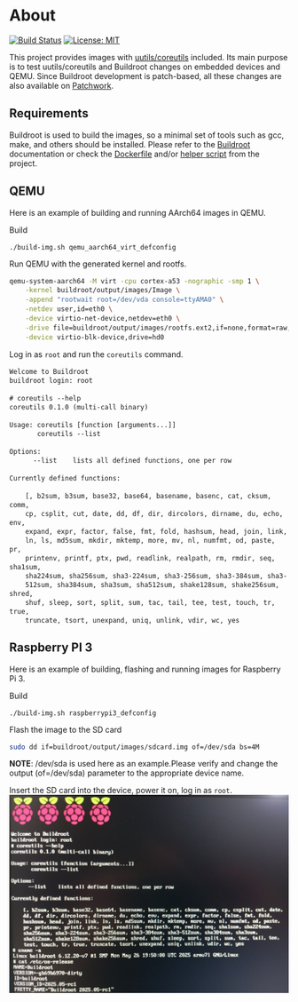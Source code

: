 # About

[![Build Status](https://gitlab.com/alexs-sh/uutils-coreutils-tester/badges/next/pipeline.svg)](https://gitlab.com/alexs-sh/uutils-coreutils-tester/-/commits/next)
[![License: MIT](https://img.shields.io/badge/License-MIT-yellow.svg)](https://opensource.org/licenses/MIT)

This project provides images with [uutils/coreutils](https://github.com/uutils/coreutils) included. Its main purpose is
to test uutils/coreutils and Buildroot changes on embedded devices and QEMU.
Since Buildroot development is patch-based, all these changes are also available on [Patchwork](https://patchwork.ozlabs.org/project/buildroot/patch/20250402165913.39797-2-shirokovalexs@gmail.com).

## Requirements

Buildroot is used to build the images, so a minimal set of tools such as gcc,
make, and others should be installed. Please refer to the
[Buildroot](https://buildroot.org/downloads/manual/manual.html#requirement)
documentation or check the [Dockerfile](dockerfiles/buildroot.Dockerfile) and/or
[helper script](helpers/prepare-build-host.sh) from the project.


## QEMU

Here is an example of building and running AArch64 images in QEMU.

Build

```
./build-img.sh qemu_aarch64_virt_defconfig
```

Run QEMU with the generated kernel and rootfs.

``` bash
qemu-system-aarch64 -M virt -cpu cortex-a53 -nographic -smp 1 \
    -kernel buildroot/output/images/Image \
    -append "rootwait root=/dev/vda console=ttyAMA0" \
    -netdev user,id=eth0 \
    -device virtio-net-device,netdev=eth0 \
    -drive file=buildroot/output/images/rootfs.ext2,if=none,format=raw,id=hd0 \
    -device virtio-blk-device,drive=hd0
```

Log in as `root` and run the `coreutils` command.

```
Welcome to Buildroot
buildroot login: root

# coreutils --help
coreutils 0.1.0 (multi-call binary)

Usage: coreutils [function [arguments...]]
       coreutils --list

Options:
      --list    lists all defined functions, one per row

Currently defined functions:

    [, b2sum, b3sum, base32, base64, basename, basenc, cat, cksum, comm,
    cp, csplit, cut, date, dd, df, dir, dircolors, dirname, du, echo, env,
    expand, expr, factor, false, fmt, fold, hashsum, head, join, link,
    ln, ls, md5sum, mkdir, mktemp, more, mv, nl, numfmt, od, paste, pr,
    printenv, printf, ptx, pwd, readlink, realpath, rm, rmdir, seq, sha1sum,
    sha224sum, sha256sum, sha3-224sum, sha3-256sum, sha3-384sum, sha3-
    512sum, sha384sum, sha3sum, sha512sum, shake128sum, shake256sum, shred,
    shuf, sleep, sort, split, sum, tac, tail, tee, test, touch, tr, true,
    truncate, tsort, unexpand, uniq, unlink, vdir, wc, yes
```


## Raspberry PI 3

Here is an example of building, flashing and running images for Raspberry Pi 3.

Build

```
./build-img.sh raspberrypi3_defconfig
```

Flash the image to the SD card


``` bash
sudo dd if=buildroot/output/images/sdcard.img of=/dev/sda bs=4M
```

**NOTE**: /dev/sda is used here as an example.Please verify and change the
output (of=/dev/sda) parameter to the appropriate device name.

Insert the SD card into the device, power it on, log in as `root`.
![rpi](./pics/rpi.jpg)
